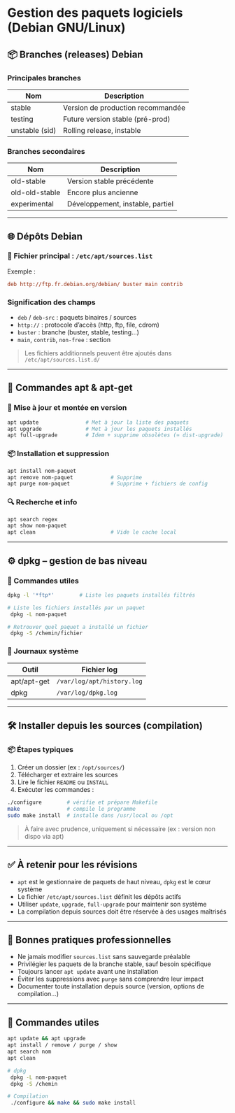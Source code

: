 # Gestion des paquets logiciels (Debian GNU/Linux)

## 📦 Branches (releases) Debian

### Principales branches

|Nom|Description|
|---|---|
|stable|Version de production recommandée|
|testing|Future version stable (pré-prod)|
|unstable (sid)|Rolling release, instable|

### Branches secondaires

|Nom|Description|
|---|---|
|old-stable|Version stable précédente|
|old-old-stable|Encore plus ancienne|
|experimental|Développement, instable, partiel|

---

## 🌐 Dépôts Debian

### 📁 Fichier principal : `/etc/apt/sources.list`

Exemple :

```ini
deb http://ftp.fr.debian.org/debian/ buster main contrib
```

### Signification des champs

- `deb` / `deb-src` : paquets binaires / sources
- `http://` : protocole d’accès (http, ftp, file, cdrom)
- `buster` : branche (buster, stable, testing...)
- `main`, `contrib`, `non-free` : section

> Les fichiers additionnels peuvent être ajoutés dans `/etc/apt/sources.list.d/`

---

## 🔧 Commandes apt & apt-get

### 🔁 Mise à jour et montée en version

```bash
apt update               # Met à jour la liste des paquets
apt upgrade              # Met à jour les paquets installés
apt full-upgrade         # Idem + supprime obsolètes (≃ dist-upgrade)
```

### 📦 Installation et suppression

```bash
apt install nom-paquet
apt remove nom-paquet            # Supprime
apt purge nom-paquet             # Supprime + fichiers de config
```

### 🔍 Recherche et info

```bash
apt search regex
apt show nom-paquet
apt clean                        # Vide le cache local
```

---

## ⚙️ dpkg – gestion de bas niveau

### 🧰 Commandes utiles

```bash
dpkg -l '*ftp*'        # Liste les paquets installés filtrés

# Liste les fichiers installés par un paquet
 dpkg -L nom-paquet

# Retrouver quel paquet a installé un fichier
 dpkg -S /chemin/fichier
```

### 📁 Journaux système

|Outil|Fichier log|
|---|---|
|apt/apt-get|`/var/log/apt/history.log`|
|dpkg|`/var/log/dpkg.log`|

---

## 🛠️ Installer depuis les sources (compilation)

### 📦 Étapes typiques

1. Créer un dossier (ex : `/opt/sources/`)
2. Télécharger et extraire les sources
3. Lire le fichier `README` ou `INSTALL`
4. Exécuter les commandes :

```bash
./configure        # vérifie et prépare Makefile
make               # compile le programme
sudo make install  # installe dans /usr/local ou /opt
```

> À faire avec prudence, uniquement si nécessaire (ex : version non dispo via apt)

---

## ✅ À retenir pour les révisions

- `apt` est le gestionnaire de paquets de haut niveau, `dpkg` est le cœur système
- Le fichier `/etc/apt/sources.list` définit les dépôts actifs
- Utiliser `update`, `upgrade`, `full-upgrade` pour maintenir son système
- La compilation depuis sources doit être réservée à des usages maîtrisés

---

## 📌 Bonnes pratiques professionnelles

- Ne jamais modifier `sources.list` sans sauvegarde préalable
- Privilégier les paquets de la branche stable, sauf besoin spécifique
- Toujours lancer `apt update` avant une installation
- Éviter les suppressions avec `purge` sans comprendre leur impact
- Documenter toute installation depuis source (version, options de compilation…)

---

## 🔗 Commandes utiles

```bash
apt update && apt upgrade
apt install / remove / purge / show
apt search nom
apt clean

# dpkg
 dpkg -L nom-paquet
 dpkg -S /chemin

# Compilation
 ./configure && make && sudo make install
```
